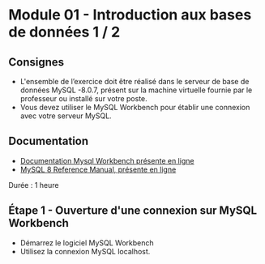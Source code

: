 # Module 01 - Introduction aux bases de données 1 / 2

## Consignes

- L'ensemble de l’exercice doit être réalisé dans le serveur de base de données MySQL -8.0.7, présent sur la machine virtuelle fournie par le professeur ou installé sur votre poste.
- Vous devez utiliser le MySQL Workbench pour établir une connexion avec votre serveur MySQL.

## Documentation

- [Documentation Mysql Workbench présente en ligne](https://downloads.mysql.com/docs/workbench-en.pdf)
- [MySQL 8 Reference Manual, présente en ligne](https://dev.mysql.com/doc/refman/8.0/en/)

Durée : 1 heure

## Étape 1 - Ouverture d'une connexion sur MySQL Workbench

- Démarrez le logiciel MySQL Workbench
- Utilisez la connexion MySQL localhost.

